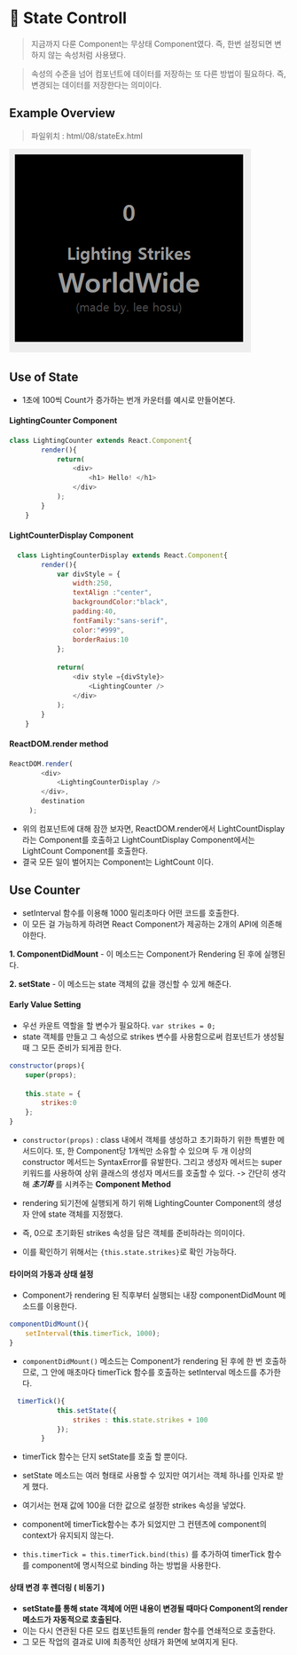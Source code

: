 # 🤞 State Controll

> 지금까지 다룬 Component는 무상태 Component였다. 즉, 한번 설정되면 변하지 않는 속성처럼 사용됐다. 

> 속성의 수준을 넘어 컴포넌트에 데이터를 저장하는 또 다른 방법이 필요하다. 즉, 변경되는 데이터를 저장한다는 의미이다.

## Example Overview


> 파일위치 : html/08/stateEx.html

![overview](../image/stateControll/overview.gif)

## Use of State
- 1초에 100씩 Count가 증가하는 번개 카운터를 예시로 만들어본다.

#### LightingCounter Component
```js
class LightingCounter extends React.Component{
        render(){
            return(
                <div>
                    <h1> Hello! </h1>
                </div>
            );
        }
    }
```

#### LightCounterDisplay Component
```js
  class LightingCounterDisplay extends React.Component{
        render(){
            var divStyle = {
                width:250,
                textAlign :"center",
                backgroundColor:"black",
                padding:40,
                fontFamily:"sans-serif",
                color:"#999",
                borderRaius:10
            };

            return(
                <div style ={divStyle}>
                    <LightingCounter />
                </div>
            );
        }
    }
```

#### ReactDOM.render method
```js
ReactDOM.render(
        <div>
            <LightingCounterDisplay />
        </div>,
        destination
     );
```

- 위의 컴포넌트에 대해 잠깐 보자면, ReactDOM.render에서 LightCountDisplay라는 Component를 호출하고 LightCountDisplay Component에서는 LightCount Component를 호출한다. 
- 결국 모든 일이 벌어지는 Component는 LightCount 이다.

## Use Counter
- setInterval 함수를 이용해 1000 밀리초마다 어떤 코드를 호출한다.
- 이 모든 걸 가능하게 하려면 React Component가 제공하는 2개의 API에 의존해야한다.

**1. ComponentDidMount**
    - 이 메소드는 Component가 Rendering 된 후에 실행된다.

**2. setState**
    - 이 메소드는 state 객체의 값을 갱신할 수 있게 해준다.

#### Early Value Setting
- 우선 카운트 역할을 할 변수가 필요하다.
`var strikes = 0;`
- state 객체를 만들고 그 속성으로 strikes 변수를 사용함으로써 컴포넌트가 생성될 때 그 모든 준비가 되게끔 한다.

```js
constructor(props){
    super(props);

    this.state = {
        strikes:0
    };
}
```
- `constructor(props)` :  class 내에서 객체를 생성하고 초기화하기 위한 특별한 메서드이다. 또, 한 Component당 1개씩만 소유할 수 있으며 두 개 이상의 constructor 메서드는 SyntaxError를 유발한다.
그리고 생성자 메서드는 super 키워드를 사용하여 상위 클래스의 생성자 메서드를 호출할 수 있다.
    -> 간단히 생각해 ***초기화*** 를 시켜주는 **Component Method**

- rendering 되기전에 실행되게 하기 위해 LightingCounter Component의 생성자 안에 state 객체를 지정했다.
- 즉, 0으로 초기화된 strikes 속성을 담은 객체를 준비하라는 의미이다.
- 이를 확인하기 위해서는 `{this.state.strikes}`로 확인 가능하다.

#### 타이머의 가동과 상태 설정
- Component가 rendering 된 직후부터 실행되는 내장 componentDidMount 메소드를 이용한다.

```js
componentDidMount(){
    setInterval(this.timerTick, 1000);
}
```
- `componentDidMount()` 메소드는 Component가 rendering 된 후에 한 번 호출하므로, 그 안에 매초마다 timerTick 함수를 호출하는 setInterval 메소드를 추가한다.

```js
  timerTick(){
            this.setState({
                strikes : this.state.strikes + 100
            });
        }
```
- timerTick 함수는 단지 setState를 호출 할 뿐이다.
- setState 메소드는 여러 형태로 사용할 수 있지만 여기서는 객체 하나를 인자로 받게 했다.
- 여기서는 현재 값에 100을 더한 값으로 설정한 strikes 속성을 넣었다.
-  component에 timerTick함수는 추가 되었지만 그 컨텐츠에 component의 context가 유지되지 않는다.

- `this.timerTick = this.timerTick.bind(this)` 를 추가하여 timerTick 함수를 component에 명시적으로 binding 하는 방법을 사용한다.

#### 상태 변경 후 렌더링 ( 비동기 )
- **setState를 통해 state 객체에 어떤 내용이 변경될 때마다 Component의 render 메소드가 자동적으로 호출된다.**
- 이는 다시 연관된 다른 모드 컴포넌트들의 render 함수를 연쇄적으로 호출한다.
- 그 모든 작업의 결과로 UI에 최종적인 상태가 화면에 보여지게 된다.